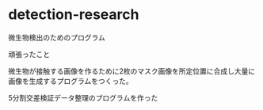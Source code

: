 # detection-research
微生物検出のためのプログラム

頑張ったこと

微生物が接触する画像を作るために2枚のマスク画像を所定位置に合成し大量に画像を生成するプログラムをつくった。

5分割交差検証データ整理のプログラムを作った
